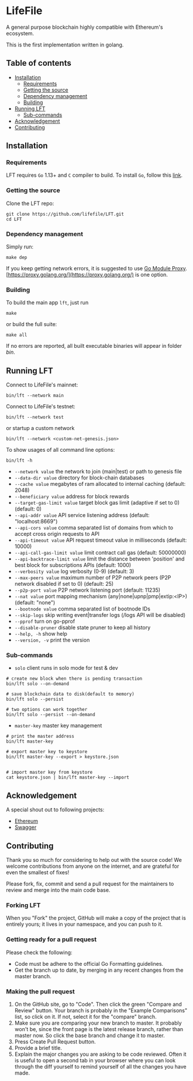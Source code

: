 # LifeFile

A general purpose blockchain highly compatible with Ethereum's ecosystem.

This is the first implementation written in golang.

## Table of contents

* [Installation](#installation)
  * [Requirements](#requirements)
  * [Getting the source](#getting-the-source)
  * [Dependency management](#dependency-management)
  * [Building](#building)
* [Running LFT](#running-lft)
  * [Sub-commands](#sub-commands)
* [Acknowledgement](#acknowledgement)
* [Contributing](#contributing)

## Installation

### Requirements

LFT requires `Go` 1.13+ and `C` compiler to build. To install `Go`, follow this [link](https://golang.org/doc/install).

### Getting the source

Clone the LFT repo:

```shell
git clone https://github.com/lifefile/LFT.git
cd LFT
```

### Dependency management

Simply run:

```shell
make dep
```

If you keep getting network errors, it is suggested to use [Go Module Proxy](https://golang.org/cmd/go/#hdr-Module_proxy_protocol). [https://proxy.golang.org/](https://proxy.golang.org/) is one option.

### Building

To build the main app `lft`, just run

```shell
make
```

or build the full suite:

```shell
make all
```

If no errors are reported, all built executable binaries will appear in folder *bin*.

## Running LFT

Connect to LifeFile's mainnet:

```shell
bin/lft --network main
```

Connect to LifeFile's testnet:

```shell
bin/lft --network test
```

or startup a custom network

```shell
bin/lft --network <custom-net-genesis.json>
```

To show usages of all command line options:

```shell
bin/lft -h
```

* `--network value`             the network to join (main|test) or path to genesis file
* `--data-dir value`            directory for block-chain databases
* `--cache value`               megabytes of ram allocated to internal caching (default: 2048)
* `--beneficiary value`         address for block rewards
* `--target-gas-limit value`    target block gas limit (adaptive if set to 0) (default: 0)
* `--api-addr value`            API service listening address (default: "localhost:8669")
* `--api-cors value`            comma separated list of domains from which to accept cross origin requests to API
* `--api-timeout value`         API request timeout value in milliseconds (default: 10000)
* `--api-call-gas-limit value`  limit contract call gas (default: 50000000)
* `--api-backtrace-limit value` limit the distance between 'position' and best block for subscriptions APIs (default: 1000)
* `--verbosity value`           log verbosity (0-9) (default: 3)
* `--max-peers value`           maximum number of P2P network peers (P2P network disabled if set to 0) (default: 25)
* `--p2p-port value`            P2P network listening port (default: 11235)
* `--nat value`                 port mapping mechanism (any|none|upnp|pmp|extip:&lt;IP&gt;) (default: "none")
* `--bootnode value`            comma separated list of bootnode IDs
* `--skip-logs`                 skip writing event|transfer logs (/logs API will be disabled)
* `--pprof`                     turn on go-pprof
* `--disable-pruner`            disable state pruner to keep all history
* `--help, -h`                  show help
* `--version, -v`               print the version

### Sub-commands

* `solo`                client runs in solo mode for test & dev

```shell
# create new block when there is pending transaction
bin/lft solo --on-demand

# save blockchain data to disk(default to memory)
bin/lft solo --persist

# two options can work together
bin/lft solo --persist --on-demand
```

* `master-key`          master key management

```shell
# print the master address
bin/lft master-key

# export master key to keystore
bin/lft master-key --export > keystore.json


# import master key from keystore
cat keystore.json | bin/lft master-key --import
```

## Acknowledgement

A special shout out to following projects:

* [Ethereum](https://github.com/ethereum)
* [Swagger](https://github.com/swagger-api)

## Contributing

Thank you so much for considering to help out with the source code! We welcome contributions from anyone on the internet, and are grateful for even the smallest of fixes!

Please fork, fix, commit and send a pull request for the maintainers to review and merge into the main code base.

### Forking LFT

When you "Fork" the project, GitHub will make a copy of the project that is entirely yours; it lives in your namespace, and you can push to it.

### Getting ready for a pull request

Please check the following:

* Code must be adhere to the official Go Formatting guidelines.
* Get the branch up to date, by merging in any recent changes from the master branch.

### Making the pull request

1. On the GitHub site, go to "Code". Then click the green "Compare and Review" button. Your branch is probably in the "Example Comparisons" list, so click on it. If not, select it for the "compare" branch.
1. Make sure you are comparing your new branch to master. It probably won't be, since the front page is the latest release branch, rather than master now. So click the base branch and change it to master.
1. Press Create Pull Request button.
1. Provide a brief title.
1. Explain the major changes you are asking to be code reviewed. Often it is useful to open a second tab in your browser where you can look through the diff yourself to remind yourself of all the changes you have made.
